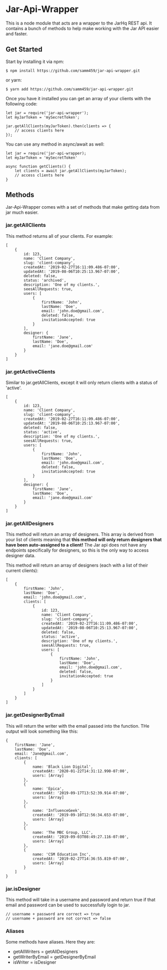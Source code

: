 # Jar-Api-Wrapper
This is a node module that acts are a wrapper to the JarHq REST api. It contains a bunch of methods to help make working with the Jar API easier and faster.

## Get Started

Start by installing it via npm:

    $ npm install https://github.com/samm459/jar-api-wrapper.git

or yarn:

    $ yarn add https://github.com/samm459/jar-api-wrapper.git

Once you have it installed you can get an array of your clients with the following code:

    let jar = require('jar-api-wrapper');
    let myJarToken = 'mySecretToken';
    
    jar.getAllClients(myJarToken).then(clients => {
	    // access clients here
	});

You can use any method in async/await as well:

    let jar = require('jar-api-wrapper);
    let myJarToken = 'mySecretToken'
    
    async function getClients() {
	    let clients = await jar.getAllClients(myJarToken);
	    // access clients here
    }

## Methods

Jar-Api-Wrapper comes with a set of methods that make getting data from jar much easier.

### jar.getAllClients

This method returns all of your clients. For example: 

	[
		{ 
			id: 123,
			name: 'Client Company',
			slug: 'client-company',
			createdAt: '2019-02-27T16:11:09.486-07:00',
			updatedAt: '2019-08-06T10:25:13.967-07:00',
			deleted: false,
			status: 'archived',
			description: 'One of my clients.',
			seesAllRequests: true,
			users: [ 
				{
					firstName: 'John',
					lastName: 'Doe',
					email: 'john.doe@gmail.com',
					deleted: false,
					invitationAccepted: true
				} 
			],
			designer: { 
				firstName: 'Jane',
				lastName: 'Doe',
				email: 'jane.doe@gmail.com' 
			}
		}
	]

### jar.getActiveClients

Similar to jar.getAllClients, except it will only return clients with a status of 'active'.

	[
		{ 
			id: 123,
			name: 'Client Company',
			slug: 'client-company',
			createdAt: '2019-02-27T16:11:09.486-07:00',
			updatedAt: '2019-08-06T10:25:13.967-07:00',
			deleted: false,
			status: 'active',
			description: 'One of my clients.',
			seesAllRequests: true,
			users: [ 
				{
					firstName: 'John',
					lastName: 'Doe',
					email: 'john.doe@gmail.com',
					deleted: false,
					invitationAccepted: true
				} 
			],
			designer: { 
				firstName: 'Jane',
				lastName: 'Doe',
				email: 'jane.doe@gmail.com' 
			}
		}
	]

### jar.getAllDesigners

This method will return an array of designers. This array is derived from your list of clients meaning that **this method will only return designers that have been auto-assigned to a client!** The Jar api does not have any endpoints specifically for designers, so this is the only way to access designer data.

This method will return an array of designers (each with a list of their current clients):

	[
		{ 
			firstName: 'John',
			lastName: 'Doe',
			email: 'john.doe@gmail.com',
			clients: [
				{
					id: 123,
					name: 'Client Company',
					slug: 'client-company',
					createdAt: '2019-02-27T16:11:09.486-07:00',
					updatedAt: '2019-08-06T10:25:13.967-07:00',
					deleted: false,
					status: 'active',
					description: 'One of my clients.',
					seesAllRequests: true,
					users: [ 
						{
							firstName: 'John',
							lastName: 'Doe',
							email: 'john.doe@gmail.com',
							deleted: false,
							invitationAccepted: true
						}
					]
				} 
			] 
		}
	]

### jar.getDesignerByEmail

This will return the writer with the email passed into the function. THe output will look something like this:

	{
		firstName: 'Jane',
		lastName: 'Doe',
		email: 'Jane@gmail.com',
		clients: [
			{
				name: 'Black Lion Digital',
				createdAt: '2020-01-22T14:31:12.990-07:00',
				users: [Array]
			},
			{
				name: 'Epica',
				createdAt: '2019-09-17T13:52:39.914-07:00',
				users: [Array]
			},
			{
				name: 'InfluenceGeek',
				createdAt: '2019-09-10T12:56:34.653-07:00',
				users: [Array]
			},
			{
				name: 'The MBC Group, LLC',
				createdAt: '2019-09-03T08:49:27.116-07:00',
				users: [Array]
			},
			{
				name: 'CSM Education Inc',
				createdAt: '2019-02-27T14:36:55.819-07:00',
				users: [Array]
			}
		]
	}

### jar.isDesigner

This method will take in a username and password and return true if that email and password can be used to successfully login to jar.

	// username + password are correct => true
	// username + password are not correct => false

### Aliases

Some methods have aliases. Here they are:

* getAllWriters = getAllDesigners
* getWriterByEmail = getDesignerByEmail
* isWriter = isDesigner

